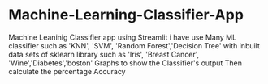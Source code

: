# Machine-Learning-Classifier-App
Machine Leaninig Classifier app using Streamlit 
i have use Many ML classifier such as 'KNN', 'SVM', 'Random Forest','Decision Tree'
with inbuilt data sets of sklearn library such as 'Iris', 'Breast Cancer', 'Wine','Diabetes','boston'
Graphs to show the Classifier's output
Then calculate the percentage Accuracy 
